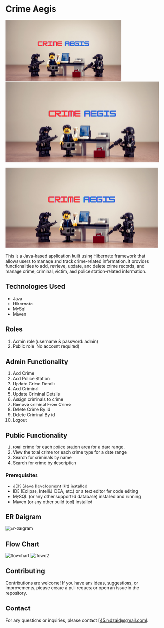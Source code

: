 # Crime Aegis

<img src="images/banner.png" height="200px">

<img width="960" alt="2023-05-29 (4)" src="https://github.com/Mdzaidsiddique/Crime-Aegis/blob/main/images/banner.png"/>

![Project Logo](https://github.com/Mdzaidsiddique/Crime-Aegis/blob/main/images/banner.png)

This is a Java-based application built using Hibernate framework that allows users to manage and track crime-related information. It provides functionalities to add, retrieve, update, and delete crime records, and manage crime, criminal, victim, and police station-related information.

## Technologies Used
- Java
- Hibernate
- MySql
- Maven

## Roles
1. Admin role (username & password: admin)
2. Public role (No account required)


## Admin Functionality
1. Add Crime
2. Add Police Station
3. Update Crime Details
4. Add Criminal
5. Update Criminal Details
6. Assign criminals to crime
7. Remove criminal From Crime
8. Delete Crime By id
9. Delete Criminal By id
10. Logout


## Public Functionality
1. total crime for each police station area for a date range.
2. View the total crime for each crime type for a date range
3. Search for criminals by name
4. Search for crime by description

### Prerequisites

- JDK (Java Development Kit) installed
- IDE (Eclipse, IntelliJ IDEA, etc.) or a text editor for code editing
- MySQL (or any other supported database) installed and running
- Maven (or any other build tool) installed

## ER Daigram
![Er-daigram](https://github.com/rooparam01/Crime-Management-System/assets/111178057/5053d08f-567e-4314-a1b8-616ef6b7b2d7)

## Flow Chart
![flowchart](https://github.com/rooparam01/Crime-Management-System/assets/111178057/98533225-cbe8-4787-9204-ecf014de5e18)
![flowc2](https://github.com/rooparam01/Crime-Management-System/assets/111178057/a2bd7920-9e8c-44fd-8abd-fc48fa6f6fe4)

## Contributing

Contributions are welcome! If you have any ideas, suggestions, or improvements, please create a pull request or open an issue in the repository.

## Contact

For any questions or inquiries, please contact [45.mdzaid@gmail.com].

